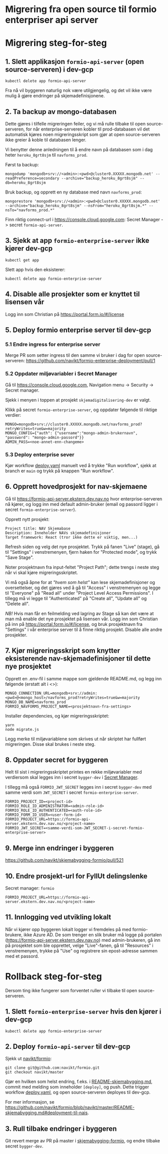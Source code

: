 # Migrering fra open source til formio enterpriser api server

# Migrering steg-for-steg

## 1. Slett applikasjon `formio-api-server` (open source-serveren) i dev-gcp

    kubectl delete app formio-api-server

Fra nå vil byggeren naturlig nok være utilgjengelig, og det vil ikke være mulig å gjøre endringer
på skjemadefinisjonene.

## 2. Ta backup av mongo-databasen

Dette gjøres i tilfelle migreringen feiler, og vi må rulle tilbake til open source-serveren, for når
enterprise-serveren kobler til prod-databasen vil det automatisk kjøres noen migreringsskript som gjør at 
open source-serveren ikke greier å koble til databasen lenger.

Vi benytter denne anledningen til å endre navn på databasen som i dag heter `heroku_8grt8sjm` til `navforms_prod`.

Først ta backup:

    mongodump 'mongodb+srv://<admin>:<pwd>@cluster0.XXXXX.mongodb.net' --readPreference=secondary --archive="backup_heroku_8grt8sjm" --db=heroku_8grt8sjm

Bruk backup, og opprett en ny database med navn `navforms_prod`:

    mongorestore 'mongodb+srv://<admin>:<pwd>@cluster0.XXXXX.mongodb.net' --archive="backup_heroku_8grt8sjm" --nsFrom="heroku_8grt8sjm.*" --nsTo="navforms_prod.*"

Finn riktig connect-url i https://console.cloud.google.com: Secret Manager -> secret `formio-api-server`.

## 3. Sjekk at app `formio-enterprise-server` ikke kjører dev-gcp

    kubectl get app

Slett app hvis den eksisterer:

    kubectl delete app formio-enterprise-server

## 4. Disable alle prosjekter som er knyttet til lisensen vår

Logg inn som Christian på https://portal.form.io/#/license

## 5. Deploy formio enterprise server til dev-gcp

### 5.1 Endre ingress for enterprise server
Merge PR som setter ingress til den samme vi bruker i dag for open source-serveren:
https://github.com/navikt/formio-enterprise-deployment/pull/1

### 5.2 Oppdater miljøvariabler i Secret Manager

Gå til https://console.cloud.google.com, Navigation menu -> Security -> Secret manager.

Sjekk i menyen i toppen at prosjekt `skjemadigitalisering-dev` er valgt.

Klikk på secret `formio-enterprise-server`, og oppdater følgende til riktige verdier:

    MONGO=mongodb+srv://cluster0.XXXXX.mongodb.net/navforms_prod?retryWrites=true&w=majority
    MONGO_CONFIG={"auth": {"username":"mongo-admin-brukernavn", "password": "mongo-admin-passord"}}
    ADMIN_PASS=<noe-annet-enn-changeme>

### 5.3 Deploy enterprise sever

Kjør workflow [deploy.yaml](https://github.com/navikt/formio-enterprise-deployment/actions/workflows/deploy.yaml)
manuelt ved å trykke "Run workflow", sjekk at branch er `main` og trykk på knappen "Run workflow".

## 6. Opprett hovedprosjekt for nav-skjemaene

Gå til https://formio-api-server.ekstern.dev.nav.no hvor enterprise-serveren nå kjører, og logg inn med default admin-bruker
(email og passord ligger i secret `formio-enterprise-server`).

Opprett nytt prosjekt:

    Project title: NAV Skjemabase
    Description: Inneholder NAVs skjemadefinisjoner
    Target framework: React (tror ikke dette er viktig, men...)

Refresh siden og velg det nye prosjektet. Trykk på fanen "Live" (stage), gå til "Settings" i venstremenyen, fjern haken
for "Protected mode", og trykk "Save Stage". 

Noter prosjektnavn fra input-feltet "Project Path"; dette trengs i neste steg når vi skal kjøre migreringsskriptet.

Vi må også åpne for at *"hvem som helst"* kan lese skjemadefinisjoner og oversettelser, og det gjøres ved å gå til
"Access" i venstremenyen og legge til "Everyone" på "Read all" under "Project Level Access Permissions". I tillegg
må vi legge til "Authenticated" på "Create all", "Update all" og "Delete all".

*NB!* Hvis man får en feilmelding ved lagring av Stage så kan det være at man må enable det nye prosjektet på lisensen vår.
Logg inn som Christian på inn på https://portal.form.io/#/license, og bruk prosjektnavn fra "Settings" i vår
enterprise server til å finne riktig prosjekt. Disable alle andre prosjekter.

## 7. Kjør migreringsskript som knytter eksisterende nav-skjemadefinisjoner til dette nye prosjektet

Opprett en .env-fil i samme mappe som gjeldende README.md, og legg inn følgende (erstatt alt i <>):

    MONGO_CONNECTION_URL=mongodb+srv://admin:<pwd>@<mongo_host>/navforms_prod?retryWrites=true&w=majority
    MONGO_DB_NAME=navforms_prod
    FORMIO_NAVFORMS_PROJECT_NAME=<prosjektnavn-fra-settings>

Installer dependencies, og kjør migreringsskriptet:

    yarn    
    node migrate.js

Legg merke til miljøvariablene som skrives ut når skriptet har fullført migreringen. Disse skal brukes i neste steg.

## 8. Oppdater secret for byggeren

Helt til sist i migreringsskriptet printes en rekke miljøvariabler med verdiersom skal legges inn i secret 
`bygger-dev` i [Secret Manager](https://console.cloud.google.com).

I tillegg må også `FORMIO_JWT_SECRET` legges inn i secret `bygger-dev` med samme verdi som `JWT_SECRET` i secret
`formio-enterprise-server`.

    FORMIO_PROJECT_ID=<project-id>
    FORMIO_ROLE_ID_ADMINISTRATOR=<admin-role-id>
    FORMIO_ROLE_ID_AUTHENTICATED=<auth-role-id>
    FORMIO_FORM_ID_USER=<user-form-id>
    FORMIO_PROJECT_URL=https://formio-api-server.ekstern.dev.nav.no/<project-name>
    FORMIO_JWT_SECRET=<samme-verdi-som-JWT_SECRET-i-secret-formio-enterprise-server>

## 9. Merge inn endringer i byggeren

https://github.com/navikt/skjemabygging-formio/pull/521

## 10. Endre prosjekt-url for FyllUt delingslenke

Secret manager: `formio`

    FORMIO_PROJECT_URL=https://formio-api-server.ekstern.dev.nav.no/<project-name>

## 11. Innlogging ved utvikling lokalt

Når vi kjører opp byggeren lokalt logger vi fremdeles på med formio-brukere, ikke Azure AD. 
De som trenger en slik bruker må logge på portalen (https://formio-api-server.ekstern.dev.nav.no)
med admin-brukeren, gå inn på prosjektet som ble opprettet, velge "Live"-fanen, gå til "Resources" i venstremenyen,
trykke på "Use" og registrere sin epost-adresse sammen med et passord.

# Rollback steg-for-steg

Dersom ting ikke fungerer som forventet ruller vi tilbake til open source-serveren.

## 1. Slett `formio-enterprise-server` hvis den kjører i dev-gcp

    kubectl delete app formio-enterprise-server

## 2. Deploy `formio-api-server` til dev-gcp

Sjekk ut [navikt/formio](https://github.com/navikt/formio):

    git clone git@github.com:navikt/formio.git
    git checkout navikt/master

Gjør en hvilken som helst endring, f.eks. i 
[README-skjemabygging.md](https://github.com/navikt/formio/blob/navikt/master/README-skjemabygging.md), commit med
melding som inneholder `[deploy]`, og push. Dette trigger workflow
[deploy.yaml](https://github.com/navikt/formio/blob/navikt/master/.github/workflows/deploy.yaml), 
og open source-serveren deployes til dev-gcp.

For mer informasjon, se https://github.com/navikt/formio/blob/navikt/master/README-skjemabygging.md#deployment-til-nais.

## 3. Rull tilbake endringer i byggeren

Git revert merge av PR på master i [skjemabygging-formio](https://github.com/navikt/skjemabygging-formio),
og endre tilbake secret `bygger-dev`.
